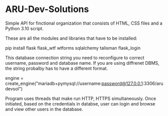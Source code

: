 # ARU-Dev-Solutions
Simple API for finctional organization that consists of HTML, CSS files and a Python 3.10 script. 

These are all the modules and libraries that have to be installed:

pip install flask flask_wtf wtforms sqlalchemy talisman flask_login

This database connection string you need to reconfigure to correct username, password and database name. If you are using diffrenet DBMS, the string probalby has to have a different format.

engine = create_engine("mariadb+pymysql://username:password@127.0.0.1:3306/arudevsol")

Program uses threads that make run HTTP, HTTPS simultaneously. Once initiated, based on the credentials in databse, user can login and browse and view other users in the database.
